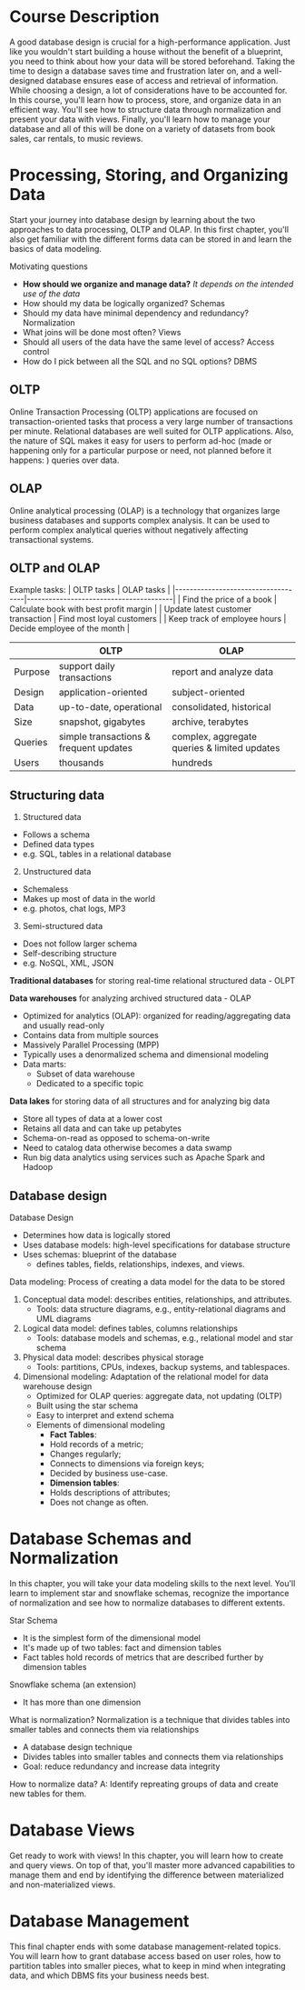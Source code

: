 # Course Description
A good database design is crucial for a high-performance application. Just like you wouldn't start building a house without the benefit of a blueprint, you need to think about how your data will be stored beforehand. Taking the time to design a database saves time and frustration later on, and a well-designed database ensures ease of access and retrieval of information. While choosing a design, a lot of considerations have to be accounted for. In this course, you'll learn how to process, store, and organize data in an efficient way. You'll see how to structure data through normalization and present your data with views. Finally, you'll learn how to manage your database and all of this will be done on a variety of datasets from book sales, car rentals, to music reviews.

# Processing, Storing, and Organizing Data
Start your journey into database design by learning about the two approaches to data processing, OLTP and OLAP. In this first chapter, you'll also get familiar with the different forms data can be stored in and learn the basics of data modeling. 

Motivating questions
- **How should we organize and manage data?** *It depends on the intended use of the data*
- How should my data be logically organized? Schemas
- Should my data have minimal dependency and redundancy? Normalization
- What joins will be done most often? Views
- Should all users of the data have the same level of access? Access control
- How do I pick between all the SQL and no SQL options? DBMS

## OLTP
Online Transaction Processing (OLTP) applications are focused on transaction-oriented tasks that process a very large number of transactions per minute. Relational databases are well suited for OLTP applications. Also, the nature of SQL makes it easy for users to perform ad-hoc (made or happening only for a particular purpose or need, not planned before it happens: ) queries over data.



## OLAP
Online analytical processing (OLAP) is a technology that organizes large business databases and supports complex analysis. It can be used to perform complex analytical queries without negatively affecting transactional systems.

## OLTP and OLAP

Example tasks:
| OLTP tasks                         | OLAP tasks                             |
|------------------------------------|----------------------------------------|
| Find the price of a book           | Calculate book with best profit margin |
| Update latest customer transaction | Find most loyal customers              |
| Keep track of employee hours       | Decide employee of the month           |

|         | OLTP                                   | OLAP                                         |
|---------|----------------------------------------|----------------------------------------------|
| Purpose | support daily transactions             | report and analyze data                      |
| Design  | application-oriented                   | subject-oriented                             |
| Data    | up-to-date, operational                | consolidated, historical                     |
| Size    | snapshot, gigabytes                    | archive, terabytes                           |
| Queries | simple transactions & frequent updates | complex, aggregate queries & limited updates |
| Users   | thousands                              | hundreds                                     |

## Structuring data
1. Structured data
- Follows a schema
- Defined data types
- e.g. SQL, tables in a relational database

2. Unstructured data
- Schemaless
- Makes up most of data in the world
- e.g. photos, chat logs, MP3

3. Semi-structured data
- Does not follow larger schema
- Self-describing structure
- e.g. NoSQL, XML, JSON

**Traditional databases** for storing real-time relational structured data - OLPT

**Data warehouses** for analyzing archived structured data - OLAP
- Optimized for analytics (OLAP): organized for reading/aggregating data and usually read-only
- Contains data from multiple sources
- Massively Parallel Processing (MPP)
- Typically uses a denormalized schema and dimensional modeling
- Data marts:
    - Subset of data warehouse
    - Dedicated to a specific topic

**Data lakes** for storing data of all structures and for analyzing big data
- Store all types of data at a lower cost
- Retains all data and can take up petabytes
- Schema-on-read as opposed to schema-on-write
- Need to catalog data otherwise becomes a data swamp
- Run big data analytics using services such as Apache Spark and Hadoop

## Database design
Database Design 
- Determines how data is logically stored
- Uses database models: high-level specifications for database structure
- Uses schemas: blueprint of the database
    - defines tables, fields, relationships, indexes, and views.


Data modeling: Process of creating a data model for the data to be stored
1. Conceptual data model: describes entities, relationships, and attributes.
    - Tools: data structure diagrams, e.g., entity-relational diagrams and UML diagrams
2. Logical data model: defines tables, columns relationships
    - Tools: database models and schemas, e.g., relational model and star schema
3. Physical data model: describes physical storage
    - Tools: partitions, CPUs, indexes, backup systems, and tablespaces.
4. Dimensional modeling: Adaptation of the relational model for data warehouse design
    - Optimized for OLAP queries: aggregate data, not updating (OLTP)
    - Built using the star schema
    - Easy to interpret and extend schema
    - Elements of dimensional modeling 
        - **Fact Tables**: 
        - Hold records of a metric; 
        - Changes regularly;
        - Connects to dimensions via foreign keys;
        - Decided by business use-case.
        - **Dimension tables**:
        - Holds descriptions of attributes;
        - Does not change as often.


# Database Schemas and Normalization
In this chapter, you will take your data modeling skills to the next level. You'll learn to implement star and snowflake schemas, recognize the importance of normalization and see how to normalize databases to different extents. 

Star Schema
- It is the simplest form of the dimensional model
- It's made up of two tables: fact and dimension tables
- Fact tables hold records of metrics that are described further by dimension tables

Snowflake schema (an extension)
- It has more than one dimension

What is normalization?
Normalization is a technique that divides tables into smaller tables and connects them via relationships
- A database design technique
- Divides tables into smaller tables and connects them via relationships
- Goal: reduce redundancy and increase data integrity

How to normalize data? A: Identify repreating groups of data and create new tables for them.


# Database Views
Get ready to work with views! In this chapter, you will learn how to create and query views. On top of that, you'll master more advanced capabilities to manage them and end by identifying the difference between materialized and non-materialized views. 


# Database Management
This final chapter ends with some database management-related topics. You will learn how to grant database access based on user roles, how to partition tables into smaller pieces, what to keep in mind when integrating data, and which DBMS fits your business needs best. 